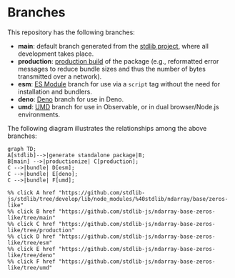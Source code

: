 <!--

@license Apache-2.0

Copyright (c) 2022 The Stdlib Authors.

Licensed under the Apache License, Version 2.0 (the "License");
you may not use this file except in compliance with the License.
You may obtain a copy of the License at

    http://www.apache.org/licenses/LICENSE-2.0

Unless required by applicable law or agreed to in writing, software
distributed under the License is distributed on an "AS IS" BASIS,
WITHOUT WARRANTIES OR CONDITIONS OF ANY KIND, either express or implied.
See the License for the specific language governing permissions and
limitations under the License.

-->

# Branches

This repository has the following branches:

-   **main**: default branch generated from the [stdlib project][stdlib-url], where all development takes place.
-   **production**: [production build][production-url] of the package (e.g., reformatted error messages to reduce bundle sizes and thus the number of bytes transmitted over a network).
-   **esm**: [ES Module][esm-url] branch for use via a `script` tag without the need for installation and bundlers.
-   **deno**: [Deno][deno-url] branch for use in Deno.
-   **umd**: [UMD][umd-url] branch for use in Observable, or in dual browser/Node.js environments.

The following diagram illustrates the relationships among the above branches:

```mermaid
graph TD;
A[stdlib]-->|generate standalone package|B;
B[main] -->|productionize| C[production];
C -->|bundle| D[esm];
C -->|bundle| E[deno];
C -->|bundle| F[umd];

%% click A href "https://github.com/stdlib-js/stdlib/tree/develop/lib/node_modules/%40stdlib/ndarray/base/zeros-like"
%% click B href "https://github.com/stdlib-js/ndarray-base-zeros-like/tree/main"
%% click C href "https://github.com/stdlib-js/ndarray-base-zeros-like/tree/production"
%% click D href "https://github.com/stdlib-js/ndarray-base-zeros-like/tree/esm"
%% click E href "https://github.com/stdlib-js/ndarray-base-zeros-like/tree/deno"
%% click F href "https://github.com/stdlib-js/ndarray-base-zeros-like/tree/umd"
```

[stdlib-url]: https://github.com/stdlib-js/stdlib/tree/develop/lib/node_modules/%40stdlib/ndarray/base/zeros-like
[production-url]: https://github.com/stdlib-js/ndarray-base-zeros-like/tree/production
[deno-url]: https://github.com/stdlib-js/ndarray-base-zeros-like/tree/deno
[umd-url]: https://github.com/stdlib-js/ndarray-base-zeros-like/tree/umd
[esm-url]: https://github.com/stdlib-js/ndarray-base-zeros-like/tree/esm